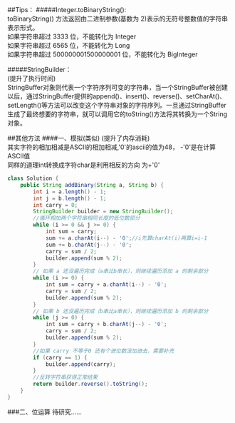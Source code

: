 ##Tips：
#####Integer.toBinaryString():  
toBinaryString() 方法返回由二进制参数(基数为 2)表示的无符号整数值的字符串表示形式。  
如果字符串超过 3333 位，不能转化为 Integer  
如果字符串超过 6565 位，不能转化为 Long  
如果字符串超过 500000001500000001 位，不能转化为 BigInteger    


#####StringBuilder：  
(提升了执行时间)  
StringBuffer对象则代表一个字符序列可变的字符串，当一个StringBuffer被创建以后，通过StringBuffer提供的append()、insert()、reverse()、setCharAt()、setLength()等方法可以改变这个字符串对象的字符序列。一旦通过StringBuffer生成了最终想要的字符串，就可以调用它的toString()方法将其转换为一个String对象。


##其他方法
####一、模拟(类似)
(提升了内存消耗)  
其实字符的相加相减是ASCII的相加相减,'0'的ascii的值为48， -'0'是在计算ASCII值  
同样的道理int转换成字符char是利用相反的方向 为+'0'
```java
class Solution {
    public String addBinary(String a, String b) {
        int i = a.length() - 1;
        int j = b.length() - 1;
        int carry = 0;
        StringBuilder builder = new StringBuilder();
        //循环相加两个字符串相同长度的低位数部分
        while (i >= 0 && j >= 0) {
            int sum = carry;
            sum += a.charAt(i--) - '0';//i先算charAt(i)再算i=i-1
            sum += b.charAt(j--) - '0';
            carry = sum / 2;
            builder.append(sum % 2);
        }
        // 如果 a 还没遍历完成（a串比b串长），则继续遍历添加 a 的剩余部分
        while (i >= 0) {
            int sum = carry + a.charAt(i--) - '0';
            carry = sum / 2;
            builder.append(sum % 2);
        }
        // 如果 b 还没遍历完成（b串比a串长），则继续遍历添加 b 的剩余部分
        while (j >= 0) {
            int sum = carry + b.charAt(j--) - '0';
            carry = sum / 2;
            builder.append(sum % 2);
        }
        //如果 carry 不等于0 还有个进位数没加进去，需要补充
        if (carry == 1) {
            builder.append(carry);
        }
        //反转字符串获得正常结果
        return builder.reverse().toString();
    }
}
```
###二、位运算
待研究......